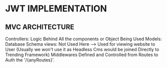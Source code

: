 # JWT IMPLEMENTATION

## MVC ARCHITECTURE
Controllers: Logic Behind All the components or Object Being Used
Models: Database Schema 
views: Not Used Here --> Used for viewing website to User (Usually we won't use it as Headless Cms would be joined Directly to Trending Framework)
Middlewares Defined and Controlled from Routes to Auth the '/{anyRoutes}'.

